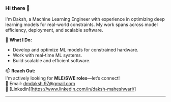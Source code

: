 ### Hi there 👋

I'm Daksh, a Machine Learning Engineer with experience in optimizing deep learning models for real-world constraints. My work spans across model efficiency, deployment, and scalable software.

🔹 **What I Do:**  
- Develop and optimize ML models for constrained hardware.  
- Work with real-time ML systems.  
- Build scalable and efficient software.  

📫 **Reach Out:**  
I'm actively looking for **MLE/SWE roles**—let’s connect!  
📩 Email: [dmdaksh.97@gmail.com](mailto:dmdaksh.97@gmail.com)  
🔗 [Linkedin][https://www.linkedin.com/in/daksh-maheshwari/]


---

<!--
**dmdaksh/dmdaksh** is a ✨ _special_ ✨ repository because its `README.md` (this file) appears on your GitHub profile.

Here are some ideas to get you started:

- 🔭 I’m currently working on ...
- 🌱 I’m currently learning ...
- 👯 I’m looking to collaborate on ...
- 🤔 I’m looking for help with ...
- 💬 Ask me about ...
- 📫 How to reach me: ...
- 😄 Pronouns: ...
- ⚡ Fun fact: ...
-->
